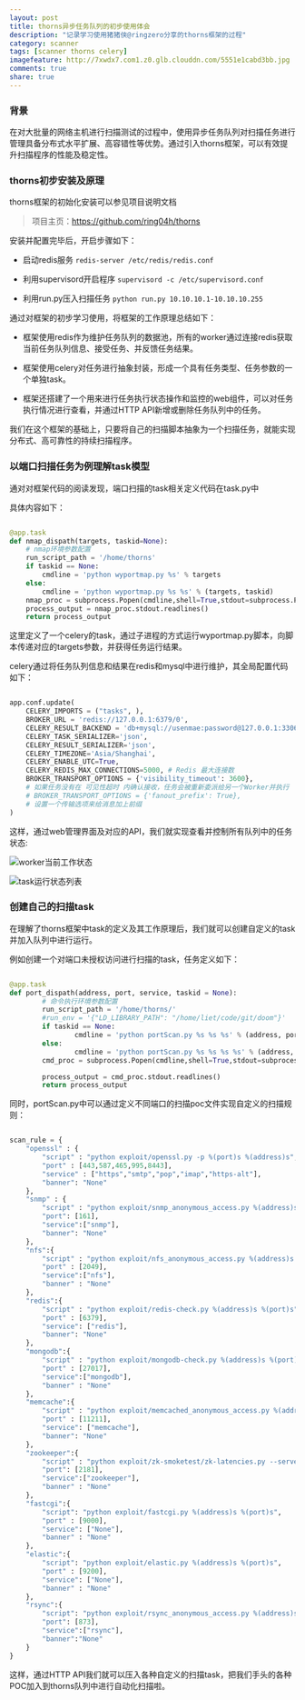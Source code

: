 ```yaml
---
layout: post
title: thorns异步任务队列的初步使用体会
description: "记录学习使用猪猪侠@ringzero分享的thorns框架的过程"
category: scanner
tags: [scanner thorns celery]
imagefeature: http://7xwdx7.com1.z0.glb.clouddn.com/5551e1cabd3bb.jpg
comments: true
share: true
---
```

### 背景
在对大批量的网络主机进行扫描测试的过程中，使用异步任务队列对扫描任务进行管理具备分布式水平扩展、高容错性等优势。通过引入thorns框架，可以有效提升扫描程序的性能及稳定性。

### thorns初步安装及原理

thorns框架的初始化安装可以参见项目说明文档
> 项目主页：https://github.com/ring04h/thorns<br />

安装并配置完毕后，开启步骤如下：

* 启动redis服务
`redis-server /etc/redis/redis.conf`

* 利用supervisord开启程序
`supervisord -c /etc/supervisord.conf`

* 利用run.py压入扫描任务
`python run.py 10.10.10.1-10.10.10.255`

通过对框架的初步学习使用，将框架的工作原理总结如下：

* 框架使用redis作为维护任务队列的数据池，所有的worker通过连接redis获取当前任务队列信息、接受任务、并反馈任务结果。

* 框架使用celery对任务进行抽象封装，形成一个具有任务类型、任务参数的一个单独task。

* 框架还搭建了一个用来进行任务执行状态操作和监控的web组件，可以对任务执行情况进行查看，并通过HTTP API新增或删除任务队列中的任务。

我们在这个框架的基础上，只要将自己的扫描脚本抽象为一个扫描任务，就能实现分布式、高可靠性的持续扫描程序。

### 以端口扫描任务为例理解task模型

通对对框架代码的阅读发现，端口扫描的task相关定义代码在task.py中

具体内容如下：

~~~python

@app.task
def nmap_dispath(targets, taskid=None):
    # nmap环境参数配置
    run_script_path = '/home/thorns'
    if taskid == None:
        cmdline = 'python wyportmap.py %s' % targets
    else:
        cmdline = 'python wyportmap.py %s %s' % (targets, taskid)
    nmap_proc = subprocess.Popen(cmdline,shell=True,stdout=subprocess.PIPE,stderr=subprocess.PIPE)
    process_output = nmap_proc.stdout.readlines()
    return process_output

~~~

这里定义了一个celery的task，通过子进程的方式运行wyportmap.py脚本，向脚本传递对应的targets参数，并获得任务运行结果。

celery通过将任务队列信息和结果在redis和mysql中进行维护，其全局配置代码如下：

~~~python

app.conf.update(
    CELERY_IMPORTS = ("tasks", ),
    BROKER_URL = 'redis://127.0.0.1:6379/0',
    CELERY_RESULT_BACKEND = 'db+mysql://usenmae:password@127.0.0.1:3306/dbname',
    CELERY_TASK_SERIALIZER='json',
    CELERY_RESULT_SERIALIZER='json',
    CELERY_TIMEZONE='Asia/Shanghai',
    CELERY_ENABLE_UTC=True,
    CELERY_REDIS_MAX_CONNECTIONS=5000, # Redis 最大连接数
    BROKER_TRANSPORT_OPTIONS = {'visibility_timeout': 3600},
    # 如果任务没有在 可见性超时 内确认接收，任务会被重新委派给另一个Worker并执行  默认1 hour.
    # BROKER_TRANSPORT_OPTIONS = {'fanout_prefix': True},
    # 设置一个传输选项来给消息加上前缀
)

~~~

这样，通过web管理界面及对应的API，我们就实现查看并控制所有队列中的任务状态:

![worker当前工作状态](http://7xwdx7.com1.z0.glb.clouddn.com/thorns_work_status.png)

![task运行状态列表](http://7xwdx7.com1.z0.glb.clouddn.com/thorns_task_list.png)

### 创建自己的扫描task

在理解了thorns框架中task的定义及其工作原理后，我们就可以创建自定义的task并加入队列中进行运行。

例如创建一个对端口未授权访问进行扫描的task，任务定义如下：

~~~python

@app.task
def port_dispath(address, port, service, taskid = None):
        # 命令执行环境参数配置
        run_script_path = '/home/thorns/'
        #run_env = '{"LD_LIBRARY_PATH": "/home/liet/code/git/doom"}'
        if taskid == None:
                cmdline = 'python portScan.py %s %s %s' % (address, port, service)
        else:
                cmdline = 'python portScan.py %s %s %s %s' % (address, port, service, taskid)
        cmd_proc = subprocess.Popen(cmdline,shell=True,stdout=subprocess.PIPE,stderr=subprocess.PIPE)

        process_output = cmd_proc.stdout.readlines()
        return process_output

~~~

同时，portScan.py中可以通过定义不同端口的扫描poc文件实现自定义的扫描规则：

~~~python

scan_rule = {
    "openssl" : {
        "script" : "python exploit/openssl.py -p %(port)s %(address)s",
        "port" : [443,587,465,995,8443],
        "service" : ["https","smtp","pop","imap","https-alt"],
        "banner": "None"
    },
    "snmp" : {
        "script" : "python exploit/snmp_anonymous_access.py %(address)s %(port)s",
        "port": [161],
        "service":["snmp"],
        "banner": "None"
    },
    "nfs":{
        "script" : "python exploit/nfs_anonymous_access.py %(address)s %(port)s",
        "port" : [2049],
        "service":["nfs"],
        "banner" : "None"
    },
    "redis":{
        "script" : "python exploit/redis-check.py %(address)s %(port)s",
        "port" : [6379],
        "service": ["redis"],
        "banner": "None"
    },
    "mongodb":{
        "script" : "python exploit/mongodb-check.py %(address)s %(port)s",
        "port" : [27017],
        "service":["mongodb"],
        "banner" : "None"
    },
    "memcache":{
        "script" : "python exploit/memcached_anonymous_access.py %(address)s %(port)s",
        "port" : [11211],
        "service": ["memcache"],
        "banner": "None"
    },
    "zookeeper":{
        "script" : "python exploit/zk-smoketest/zk-latencies.py --servers \"%(address)s:%(port)s\" --znode_count=1 --znode_size=100 --synchronous --force",
        "port": [2181],
        "service":["zookeeper"],
        "banner" : "None"
    },
    "fastcgi":{
        "script": "python exploit/fastcgi.py %(address)s %(port)s",
        "port" : [9000],
        "service": ["None"],
        "banner" : "None"
    },
    "elastic":{
        "script": "python exploit/elastic.py %(address)s %(port)s",
        "port" : [9200],
        "service": ["None"],
        "banner" : "None"
    },
    "rsync":{
        "script": "python exploit/rsync_anonymous_access.py %(address)s %(port)s",
        "port": [873],
        "service":["rsync"],
        "banner":"None"
    }
}

~~~

这样，通过HTTP API我们就可以压入各种自定义的扫描task，把我们手头的各种POC加入到thorns队列中进行自动化扫描啦。
